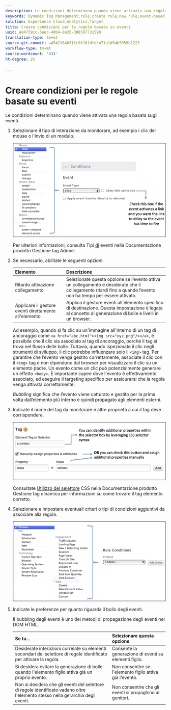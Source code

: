```yaml
---
description: Le condizioni determinano quando viene attivata una regola basata sugli eventi.
keywords: Dynamic Tag Management;rule;create rule;new rule;event-based rule;delay link activation;apply event handler directly to element;bubbling;event bubbling
solution: Experience Cloud,Analytics,Target
title: Creare condizioni per le regole basate su eventi
uuid: a847391c-5aec-4d64-8a35-388587731598
translation-type: tm+mt
source-git-commit: a4542164031fc9f181dfdc471a1d54b5056b1223
workflow-type: tm+mt
source-wordcount: '433'
ht-degree: 2%

---
```



# Creare condizioni per le regole basate su eventi

Le condizioni determinano quando viene attivata una regola basata sugli eventi.

1. Selezionare il tipo di interazione da monitorare, ad esempio i clic del mouse o l&#39;invio di un modulo.

   ![](assets/condition-event-based.png)

   Per ulteriori informazioni, consulta Tipi [di](https://docs.adobe.com/content/help/en/dtm/using/resources/rules/t-rules-event-conditions.html) eventi nella Documentazione prodotto Gestione tag  Adobe.

1. Se necessario, abilitate le seguenti opzioni:

   | Elemento | Descrizione |
   |--- |--- |
   | Ritardo attivazione collegamento | Selezionate questa opzione se l’evento attiva un collegamento e desiderate che il collegamento ritardi fino a quando l’evento non ha tempo per essere attivato. |
   | Applicare il gestore eventi direttamente all&#39;elemento | Applica il gestore eventi all&#39;elemento specifico di destinazione. Questa impostazione è legata al concetto di generazione di bolle e livelli in un browser. |

   Ad esempio, quando si fa clic su un&#39;immagine all&#39;interno di un tag di ancoraggio come `<a href="abc.html"><img src="xyz.png"/></a>`, è possibile che il clic sia associato al tag di ancoraggio, perché il tag si trova nel flusso delle bolle. Tuttavia, quando ispezionate il clic negli strumenti di sviluppo, il clic potrebbe influenzare solo il `<img>` tag. Per garantire che l’evento venga gestito correttamente, associate il clic con il `<img>` tag e non dipendono dal browser per visualizzare il clic su un elemento padre. Un evento come un clic può potenzialmente generare un effetto `<body>`. È importante capire dove l&#39;evento è effettivamente associato, ed eseguire il targeting specifico per assicurarsi che la regola venga attivata correttamente.

   *Bubbling* significa che l’evento viene catturato e gestito per la prima volta dall’elemento più interno e quindi propagato agli elementi esterni.

1. Indicate il nome del tag da monitorare e altre proprietà a cui il tag deve corrispondere.

   ![](assets/condition-event-based2.png)

   Consultate [Utilizzo del selettore](https://docs.adobe.com/content/help/en/dtm/using/resources/rules/t-rules-event-conditions.html#concept_DDF500DCB8214658AEDECDE69ED1D4AF) CSS nella Documentazione prodotto Gestione tag dinamica per informazioni su come trovare il tag elemento corretto.

1. Selezionare e impostare eventuali criteri o tipi di condizioni aggiuntivi da associare alla regola.

   ![](assets/condition-event-based3.png)

1. Indicate le preferenze per quanto riguarda il bollo degli eventi.

   Il bubbling degli eventi è uno dei metodi di propagazione degli eventi nel DOM HTML.

   | Se tu... | Selezionare questa opzione |
   |--- |--- |
   | Desiderate interazioni correlate su elementi secondari del selettore di regole identificato per attivare la regola. | Consente la generazione di eventi su elementi figlio. |
   | Si desidera evitare la generazione di bolle quando l&#39;elemento figlio attiva già un proprio evento. | Non consentire se l&#39;elemento figlio attiva già l&#39;evento. |
   | Non si desidera che gli eventi del selettore di regole identificato vadano oltre l&#39;elemento stesso nella gerarchia degli eventi. | Non consentire che gli eventi si propaghino ai genitori. |
